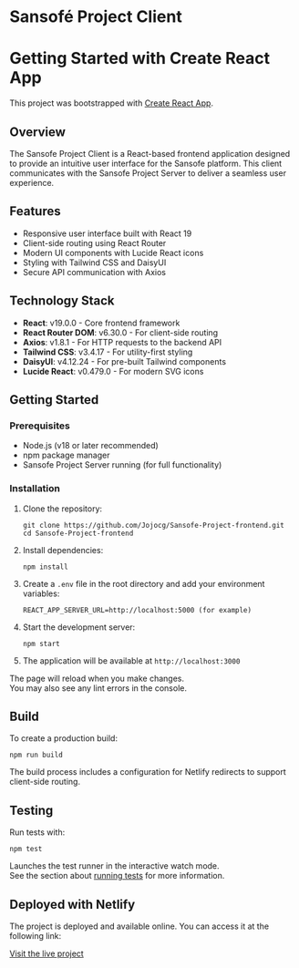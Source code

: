 # Sansofé Project Client

# Getting Started with Create React App

This project was bootstrapped with [Create React App](https://github.com/facebook/create-react-app).

## Overview
The Sansofe Project Client is a React-based frontend application designed to provide an intuitive user interface for the Sansofe platform. This client communicates with the Sansofe Project Server to deliver a seamless user experience.

## Features
- Responsive user interface built with React 19
- Client-side routing using React Router
- Modern UI components with Lucide React icons
- Styling with Tailwind CSS and DaisyUI
- Secure API communication with Axios

## Technology Stack
- **React**: v19.0.0 - Core frontend framework
- **React Router DOM**: v6.30.0 - For client-side routing
- **Axios**: v1.8.1 - For HTTP requests to the backend API
- **Tailwind CSS**: v3.4.17 - For utility-first styling
- **DaisyUI**: v4.12.24 - For pre-built Tailwind components
- **Lucide React**: v0.479.0 - For modern SVG icons

## Getting Started

### Prerequisites
- Node.js (v18 or later recommended)
- npm package manager
- Sansofe Project Server running (for full functionality)

### Installation
1. Clone the repository:
   ```
   git clone https://github.com/Jojocg/Sansofe-Project-frontend.git
   cd Sansofe-Project-frontend
   ```

2. Install dependencies:
   ```
   npm install
   ```

3. Create a `.env` file in the root directory and add your environment variables:
   ```
   REACT_APP_SERVER_URL=http://localhost:5000 (for example)
   ```

4. Start the development server:
   ```
   npm start
   ```

5. The application will be available at `http://localhost:3000`

The page will reload when you make changes.\
You may also see any lint errors in the console.

## Build
To create a production build:
```
npm run build
```

The build process includes a configuration for Netlify redirects to support client-side routing.

## Testing
Run tests with:
```
npm test
```

Launches the test runner in the interactive watch mode.\
See the section about [running tests](https://facebook.github.io/create-react-app/docs/running-tests) for more information.

## Deployed with Netlify

The project is deployed and available online. You can access it at the following link:

[Visit the live project](https://sansofe-mercados.netlify.app/)

